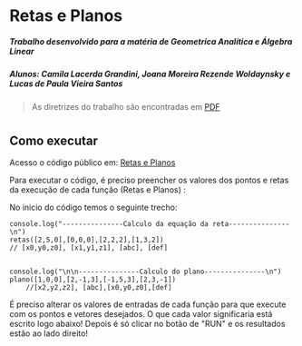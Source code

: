 # Retas e Planos
##### Trabalho desenvolvido para a matéria de Geometrica Analítica e Álgebra Linear
##### Alunos: Camila Lacerda Grandini, Joana Moreira Rezende Woldaynsky e Lucas de Paula Vieira Santos

> As diretrizes do trabalho são encontradas em [PDF](https://pucminas.instructure.com/courses/161281/files/9668996?wrap=1)

#
## Como executar

Acesso o código público em: [Retas e Planos](https://replit.com/@joanamrw/Retas-e-Planos#index.js)

Para executar o código, é preciso preencher os valores dos pontos e retas da execução de cada função (Retas e Planos) :

No inicio do código temos o seguinte trecho:

```
console.log("---------------Calculo da equação da reta---------------\n")
retas([2,5,0],[0,0,0],[2,2,2],[1,3,2])
// [x0,y0,z0], [x1,y1,z1], [abc], [def]


console.log("\n\n---------------Calculo do plano---------------\n")
plano([1,0,0],[2,-1,3],[-1,5,3],[2,3,-1])
    //[x2,y2,z2], [abc],[x0,y0,z0],[def]

```

É preciso alterar os valores de entradas de cada função para que execute com os pontos e vetores desejados. O que cada valor significaria está escrito logo abaixo!
Depois é só clicar no botão de "RUN" e os resultados estão ao lado direito!


